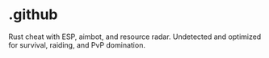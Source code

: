 # .github
Rust cheat with ESP, aimbot, and resource radar. Undetected and optimized for survival, raiding, and PvP domination.

